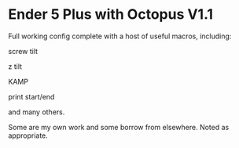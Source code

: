 # Ender 5 Plus with Octopus V1.1

Full working config complete with a host of useful macros, including:

screw tilt

z tilt

KAMP

print start/end

and many others. 

Some are my own work and some borrow from elsewhere. 
Noted as appropriate. 
